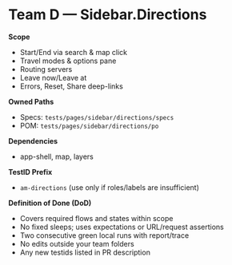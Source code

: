 # Team D — Sidebar.Directions

**Scope**

- Start/End via search & map click
- Travel modes & options pane
- Routing servers
- Leave now/Leave at
- Errors, Reset, Share deep-links

**Owned Paths**

- Specs: `tests/pages/sidebar/directions/specs`
- POM: `tests/pages/sidebar/directions/po`

**Dependencies**

- app-shell, map, layers

**TestID Prefix**

- `am-directions` (use only if roles/labels are insufficient)

**Definition of Done (DoD)**

- Covers required flows and states within scope
- No fixed sleeps; uses expectations or URL/request assertions
- Two consecutive green local runs with report/trace
- No edits outside your team folders
- Any new testids listed in PR description
